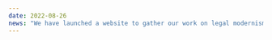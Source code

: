 ```yaml
---
date: 2022-08-26
news: "We have launched a website to gather our work on legal modernism and host our forthcoming visualizations."
---
```

